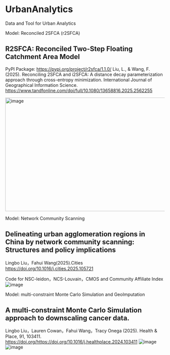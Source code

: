 # UrbanAnalytics
Data and Tool for Urban Analytics 

Model: Reconciled 2SFCA (r2SFCA)

## R2SFCA: Reconciled Two-Step Floating Catchment Area Model
 PyPI Package: https://pypi.org/project/r2sfca/1.1.0/
Liu, L., & Wang, F. (2025). Reconciling 2SFCA and i2SFCA: A distance decay parameterization approach through cross-entropy minimization. International Journal of Geographical Information Science.
https://www.tandfonline.com/doi/full/10.1080/13658816.2025.2562255

<img width="882" height="360" alt="image" src="https://github.com/user-attachments/assets/5b866b93-f18b-42e0-bf5d-57a8cb6725a0" />


Model: Network Community Scanning

## Delineating urban agglomeration regions in China by network community scanning: Structures and policy implications
Lingbo Liu，Fahui Wang(2025).Cities  
https://doi.org/10.1016/j.cities.2025.105721

Code for NSC-leidon，NCS-Louvain，CMOS and Community Affiliate Index
![image](https://github.com/user-attachments/assets/9aa761df-c38b-4e68-aaeb-c13bab32ea5a)

Model: multi-constraint Monte Carlo Simulation and GeoImputation

## A multi-constraint Monte Carlo Simulation approach to downscaling cancer data.
Lingbo Liu，Lauren Cowan，Fahui Wang，Tracy Onega (2025).  Health & Place, 91, 103411. 
https://doi.org/https://doi.org/10.1016/j.healthplace.2024.103411
![image](https://github.com/user-attachments/assets/d44c9547-cad1-4a93-a934-4e379bdb2c70)
![image](https://github.com/user-attachments/assets/4d745c64-3676-4197-9ad0-e0599f90b6c5)

